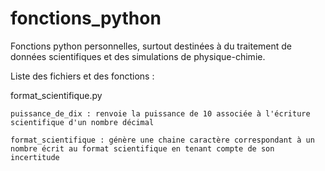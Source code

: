 # fonctions_python
Fonctions python personnelles, surtout destinées à du traitement de données scientifiques et des simulations de physique-chimie.

Liste des fichiers et des fonctions :

format_scientifique.py

    puissance_de_dix : renvoie la puissance de 10 associée à l'écriture scientifique d'un nombre décimal

    format_scientifique : génère une chaine caractère correspondant à un nombre écrit au format scientifique en tenant compte de son incertitude
    
